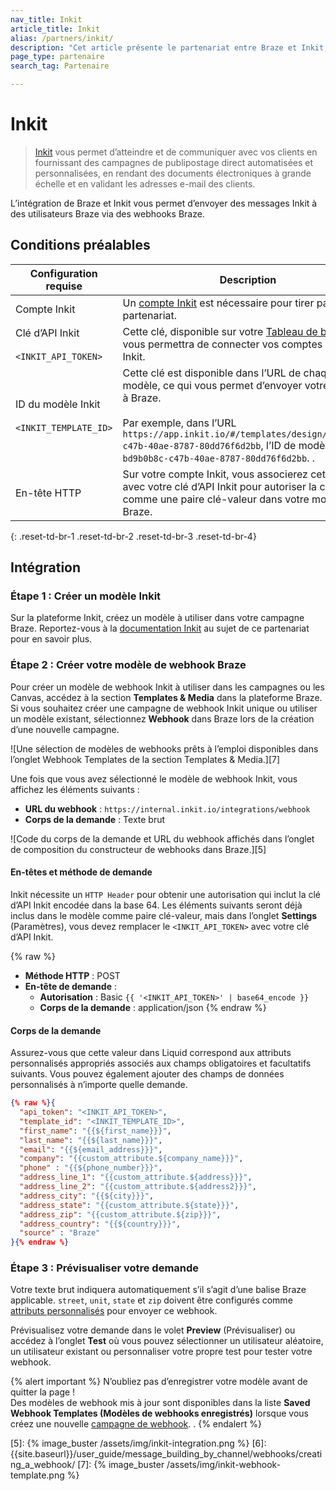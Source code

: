 ```yaml
---
nav_title: Inkit
article_title: Inkit
alias: /partners/inkit/
description: "Cet article présente le partenariat entre Braze et Inkit, qui vous permet d’économiser du temps et de l’effort en automatisant vos campagnes de publipostage et en remettant les clients hors ligne en ligne."
page_type: partenaire
search_tag: Partenaire

---
```


# Inkit

> [Inkit][1] vous permet d’atteindre et de communiquer avec vos clients en fournissant des campagnes de publipostage direct automatisées et personnalisées, en rendant des documents électroniques à grande échelle et en validant les adresses e-mail des clients. 

L’intégration de Braze et Inkit vous permet d’envoyer des messages Inkit à des utilisateurs Braze via des webhooks Braze. 

## Conditions préalables

|Configuration requise| Description|
| ---| ---|
|Compte Inkit | Un [compte Inkit](https://console.liftigniter.com/login) est nécessaire pour tirer parti de ce partenariat. |
| Clé d’API Inkit<br><br>`<INKIT_API_TOKEN>` | Cette clé, disponible sur votre [Tableau de bord Inkit](https://app.inkit.io/#/account/integrations), vous permettra de connecter vos comptes Braze et Inkit.|
| ID du modèle Inkit<br><br>`<INKIT_TEMPLATE_ID>` | Cette clé est disponible dans l’URL de chaque modèle, ce qui vous permet d’envoyer votre modèle à Braze. <br><br>Par exemple, dans l’URL `https://app.inkit.io/#/templates/design/bd9b0b8c-c47b-40ae-8787-80dd76f6d2bb`, l’ID de modèle est `bd9b0b8c-c47b-40ae-8787-80dd76f6d2bb`. .|
| En-tête HTTP  | Sur votre compte Inkit, vous associerez cette option avec votre clé d’API Inkit pour autoriser la connexion comme une paire clé-valeur dans votre modèle Braze. |
{: .reset-td-br-1 .reset-td-br-2 .reset-td-br-3  .reset-td-br-4}

## Intégration

### Étape 1 : Créer un modèle Inkit

Sur la plateforme Inkit, créez un modèle à utiliser dans votre campagne Braze. 
Reportez-vous à la [documentation Inkit](https://help.inkit.com/hc/en-us/articles/360036546873-Braze-Inkit-Integration) au sujet de ce partenariat pour en savoir plus.

### Étape 2 : Créer votre modèle de webhook Braze

Pour créer un modèle de webhook Inkit à utiliser dans les campagnes ou les Canvas, accédez à la section **Templates & Media** dans la plateforme Braze. Si vous souhaitez créer une campagne de webhook Inkit unique ou utiliser un modèle existant, sélectionnez **Webhook** dans Braze lors de la création d’une nouvelle campagne.

![Une sélection de modèles de webhooks prêts à l’emploi disponibles dans l’onglet Webhook Templates de la section Templates & Media.][7]

Une fois que vous avez sélectionné le modèle de webhook Inkit, vous affichez les éléments suivants :
- **URL du webhook** : `https://internal.inkit.io/integrations/webhook`
- **Corps de la demande** : Texte brut

![Code du corps de la demande et URL du webhook affichés dans l’onglet de composition du constructeur de webhooks dans Braze.][5]

#### En-têtes et méthode de demande

Inkit nécessite un `HTTP Header` pour obtenir une autorisation qui inclut la clé d’API Inkit encodée dans la base 64. Les éléments suivants seront déjà inclus dans le modèle comme paire clé-valeur, mais dans l’onglet **Settings** (Paramètres), vous devez remplacer le `<INKIT_API_TOKEN>` avec votre clé d’API Inkit.

{% raw %}
- **Méthode HTTP** : POST
- **En-tête de demande** :
  - **Autorisation** : Basic `{{ '<INKIT_API_TOKEN>' | base64_encode }}`
  - **Corps de la demande** : application/json
{% endraw %}

#### Corps de la demande

Assurez-vous que cette valeur dans Liquid correspond aux attributs personnalisés appropriés associés aux champs obligatoires et facultatifs suivants. Vous pouvez également ajouter des champs de données personnalisés à n’importe quelle demande.

```json
{% raw %}{
  "api_token": "<INKIT_API_TOKEN>",
  "template_id": "<INKIT_TEMPLATE_ID>",
  "first_name": "{{${first_name}}}",
  "last_name": "{{${last_name}}}",
  "email": "{{${email_address}}}",
  "company": "{{custom_attribute.${company_name}}}",
  "phone" : "{{${phone_number}}}",
  "address_line_1": "{{custom_attribute.${address}}}",
  "address_line_2": "{{custom_attribute.${address2}}}",
  "address_city": "{{${city}}}",
  "address_state": "{{custom_attribute.${state}}}",
  "address_zip": "{{custom_attribute.${zip}}}",
  "address_country": "{{${country}}}",
  "source" : "Braze"
}{% endraw %}
```

### Étape 3 : Prévisualiser votre demande

Votre texte brut indiquera automatiquement s’il s’agit d’une balise Braze applicable. `street`, `unit`, `state` et `zip` doivent être configurés comme [attributs personnalisés][3] pour envoyer ce webhook.

Prévisualisez votre demande dans le volet **Preview** (Prévisualiser) ou accédez à l’onglet **Test** où vous pouvez sélectionner un utilisateur aléatoire, un utilisateur existant ou personnaliser votre propre test pour tester votre webhook.

{% alert important %}
N’oubliez pas d’enregistrer votre modèle avant de quitter la page ! <br>Des modèles de webhook mis à jour sont disponibles dans la liste **Saved Webhook Templates (Modèles de webhooks enregistrés)** lorsque vous créez une nouvelle [campagne de webhook]({{site.baseurl}}/user_guide/message_building_by_channel/webhooks/creating_a_webhook/). .
{% endalert %}

[1]: https://www.inkit.com
[2]: https://help.inkit.com/hc/en-us/articles/360036546873-Braze-Inkit-Integration
[3]: {{site.baseurl}}/user_guide/data_and_analytics/custom_data/custom_attributes/#custom-attributes
[5]: {% image_buster /assets/img/inkit-integration.png %}
[6]: {{site.baseurl}}/user_guide/message_building_by_channel/webhooks/creating_a_webhook/
[7]: {% image_buster /assets/img/inkit-webhook-template.png %}